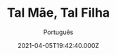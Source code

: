 ---
id: 'e321ecca-3ed6-49fb-a3ed-f13ee9986d96'
type: 'movie' # Filme, Série, Anime
title: "Tal Mãe, Tal Filha"
synopsis: ["April, uma mulher de 30 anos bem-sucedida com sua vida e carreira, é completamente o oposto de sua mãe, Mado, que é super dependente e mora com a filha desde que se divorciou. A relação das duas, que nunca foi das melhores, fica ainda mais complicada quando, por um azar do destino, mãe e filha ficam grávidas ao mesmo tempo.",
]
originalTitle: "Telle mère, telle fille"
date: '2021-04-05T19:42:40.000Z'
update: '2021-04-05T19:42:40.000Z'
releaseDate: '2017-03-29T03:00:00.000Z'
imdb:
  rating: '6' # 8.5
  id: '' # tt0470752
duration: '1h 34 Min'
trailer:
  urls: [
    'GrCUGhninyc&list=PLpGEz8O8wZcjETg-3wwA0CSCPnAl05PYy',
  ]
tags: ['1080p']
genre: ['Comédia', 'Drama'] #
quality: 'WEB-DL' # BluRay, WEB-DL, HDTV, WEB-DL4K, WEB-DLe
format: 'Mkv' # MKV, MP4, TS
audio: 'Português, Francês' # Dublado, Legendado, Dual Audio, Dub & Leg
subtitle: 'Português' # Português, inglês,
size: '3.55 GB' # 4.8 GB
audioQuality: 10
videoQuality: 10
directors: []
#  - name: 'Lana Wachowski'
#    image: ''
#  - name: 'Lilly Wachowski'
#    image: ''
cast: []
#  - name: 'Keanu Reeves'
#    image: ''
#    characterName: 'Neo'
writers: []
#  - name: ''
#    image: ''
maturityRating:
  age: '' # L , 10, 12, 14, 16, 18
  topics: [''] # Violence, Illegal drugs, Inappropriate Language, Legal Drugs, Sexual Content, Extreme Violence
###########################################
download:
  
  - url: 'magnet:?xt=urn:btih:5a0d567e14d7a30b2df00aecc7d1901d871457e9&dn=Tal%20M%c3%a3e%2c%20Tal%20Filha%202017%205.1%20(1080p)%20LAPUMiA&tr=udp%3a%2f%2ftracker.opentrackr.org%3a1337%2fannounce&tr=udp%3a%2f%2ftracker.openbittorrent.com%3a80%2fannounce&tr=udp%3a%2f%2ftracker.trackerfix.com%3a80%2fannounce&tr=udp%3a%2f%2ftracker.coppersurfer.tk%3a6969%2fannounce&tr=udp%3a%2f%2ftracker.leechers-paradise.org%3a6969%2fannounce&tr=udp%3a%2f%2feddie4.nl%3a6969%2fannounce&tr=udp%3a%2f%2fp4p.arenabg.com%3a1337%2fannounce&tr=udp%3a%2f%2fexplodie.org%3a6969%2fannounce&tr=udp%3a%2f%2fzer0day.ch%3a1337%2fannounce'
    resolution: '1080p' # 720p, 1080p, 4K,
    audio: 'Dual Áudio' # Dublado, Legendado, Dual Audio
    size: '' # 4.8 GB
    quality: '' # BluRay, WEB-DL
    format: '' # MKV
images:
  cover: '/assets/movies/tal-mae-tal-filha.jpg'
  background: '/assets/movies/'
---